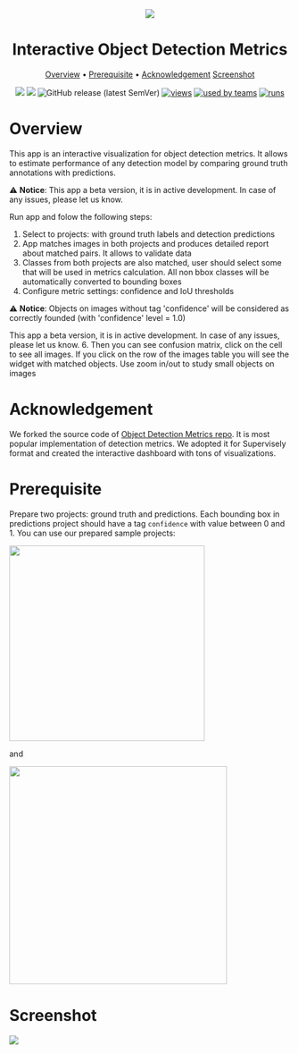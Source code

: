 <div align="center" markdown>
<img src="https://i.imgur.com/PlwXDGP.png"/>

# Interactive Object Detection Metrics 

<p align="center">
  <a href="#Overview">Overview</a> •
  <a href="#Prerequisite">Prerequisite</a> •
  <a href="#References">Acknowledgement</a>
  <a href="#References">Screenshot</a>
</p>


[![](https://img.shields.io/badge/supervisely-ecosystem-brightgreen)](https://ecosystem.supervise.ly/apps/supervisely-ecosystem/review_object_detection_metrics/supervisely)
[![](https://img.shields.io/badge/slack-chat-green.svg?logo=slack)](https://supervise.ly/slack)
![GitHub release (latest SemVer)](https://img.shields.io/github/v/release/supervisely-ecosystem/review_object_detection_metrics)
[![views](https://app.supervise.ly/public/api/v3/ecosystem.counters?repo=supervisely-ecosystem/review_object_detection_metrics/supervisely&counter=views&label=views)](https://supervise.ly)
[![used by teams](https://app.supervise.ly/public/api/v3/ecosystem.counters?repo=supervisely-ecosystem/review_object_detection_metrics/supervisely&counter=downloads&label=used%20by%20teams)](https://supervise.ly)
[![runs](https://app.supervise.ly/public/api/v3/ecosystem.counters?repo=supervisely-ecosystem/review_object_detection_metrics/supervisely&counter=runs&label=runs&123)](https://supervise.ly)

</div>

# Overview
This app is an interactive visualization for object detection metrics. 
It allows to estimate performance of any detection model by comparing ground truth annotations with predictions.

⚠️ **Notice**: This app a beta version, it is in active development. In case of any issues, please let us know.

Run app and folow the following steps:
1. Select to projects: with ground truth labels and detection predictions
2. App matches images in both projects and produces detailed report about matched pairs. It allows to validate data
3. Classes from both projects are also matched, user should select some that will be used in metrics calculation. 
All non bbox classes will be automatically converted to bounding boxes
4. Configure metric settings: confidence and IoU thresholds

⚠️ **Notice**: Objects on images without tag 'confidence' will be considered as correctly founded (with 'confidence' level = 1.0)

This app a beta version, it is in active development. In case of any issues, please let us know.
6. Then you can see confusion matrix, click on the cell to see all images. If you click on the row of the images table 
you will see the widget with matched objects. Use zoom in/out to study small objects on images

# Acknowledgement
We forked the source code of [Object Detection Metrics repo](https://github.com/rafaelpadilla/Object-Detection-Metrics).
It is most popular implementation of detection metrics. We adopted it for Supervisely format and created the interactive 
dashboard with tons of visualizations. 

# Prerequisite
Prepare two projects: ground truth and predictions. Each bounding box in predictions project should have a tag 
`confidence` with value between 0 and 1. You can use our prepared sample projects: 

<img data-key="sly-module-link" data-module-slug="supervisely-ecosystem/pascal_sample_gt" src="https://i.imgur.com/wYPHUJ0.png" width="350px"/>

and 

<img data-key="sly-module-link" data-module-slug="supervisely-ecosystem/pascal_sample_pred" src="https://i.imgur.com/q6xUnW6.png" width="390px"/>


# Screenshot

<img src="https://i.imgur.com/xBrUAv9.png"/>
